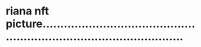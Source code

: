 # riana nft picture.............................................................................................
